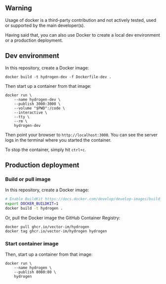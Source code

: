 ## Warning

Usage of docker is a third-party contribution and not actively tested, used or supported by the main developer(s).

Having said that, you can also use Docker to create a local dev environment or a production deployment.

## Dev environment

In this repository, create a Docker image:

```
docker build -t hydrogen-dev -f Dockerfile-dev .
```

Then start up a container from that image:

```
docker run \
    --name hydrogen-dev \
    --publish 3000:3000 \
    --volume "$PWD":/code \
    --interactive \
    --tty \
    --rm \
    hydrogen-dev
```

Then point your browser to `http://localhost:3000`. You can see the server logs in the terminal where you started the container.

To stop the container, simply hit `ctrl+c`.

## Production deployment

### Build or pull image

In this repository, create a Docker image:

```sh
# Enable BuildKit https://docs.docker.com/develop/develop-images/build_enhancements/
export DOCKER_BUILDKIT=1
docker build -t hydrogen .
```

Or, pull the Docker image the GitHub Container Registry:

```
docker pull ghcr.io/vector-im/hydrogen
docker tag ghcr.io/vector-im/hydrogen hydrogen
```

### Start container image

Then, start up a container from that image:

```
docker run \
    --name hydrogen \
    --publish 8080:80 \
    hydrogen
```
